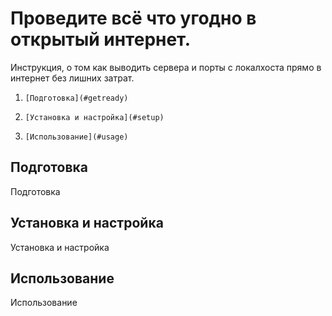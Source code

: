# Проведите всё что угодно в открытый интернет.
Инструкция, о том как выводить сервера и порты с локалхоста прямо в интернет без лишних затрат.
1.     [Подготовка](#getready)
2.     [Установка и настройка](#setup)
3.     [Использование](#usage)
## <a name="getready">Подготовка</a>
Подготовка
## <a name="setup">Установка и настройка</a>
Установка и настройка
## <a name="usage">Использование</a>
Использование